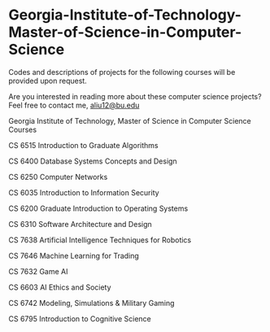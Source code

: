 # Georgia-Institute-of-Technology-Master-of-Science-in-Computer-Science

Codes and descriptions of projects for the following courses will be provided upon request.

Are you interested in reading more about these computer science projects? Feel free to contact me, aliu12@bu.edu

Georgia Institute of Technology, Master of Science in Computer Science Courses

CS 6515 Introduction to Graduate Algorithms

CS 6400 Database Systems Concepts and Design

CS 6250 Computer Networks

CS 6035 Introduction to Information Security

CS 6200 Graduate Introduction to Operating Systems

CS 6310 Software Architecture and Design

CS 7638 Artificial Intelligence Techniques for Robotics

CS 7646 Machine Learning for Trading

CS 7632 Game AI

CS 6603 AI Ethics and Society

CS 6742 Modeling, Simulations & Military Gaming

CS 6795 Introduction to Cognitive Science
